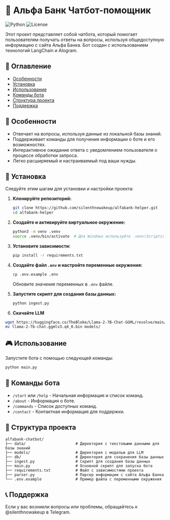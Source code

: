 # 🏦 Альфа Банк Чатбот-помощник

![Python](https://img.shields.io/badge/Python-3.11-blue.svg)
![License](https://img.shields.io/badge/License-MIT-green.svg)

Этот проект представляет собой чатбота, который помогает пользователям получать ответы на вопросы, используя общедоступную информацию с сайта Альфа Банка. Бот создан с использованием технологий LangChain и AIogram.

## 📜 Оглавление

- [Особенности](#особенности)
- [Установка](#установка)
- [Использование](#использование)
- [Команды бота](#команды-бота)
- [Структура проекта](#структура-проекта)
- [Поддержка](#поддержка)

## 🌟 Особенности

- Отвечает на вопросы, используя данные из локальной базы знаний.
- Поддерживает команды для получения информации о боте и его возможностях.
- Интерактивное ожидание ответа с уведомлением пользователя о процессе обработки запроса.
- Легко расширяемый и настраиваемый под ваши нужды.

## 🚀 Установка

Следуйте этим шагам для установки и настройки проекта:

1. **Клонируйте репозиторий:**

    ```bash
    git clone https://github.com/silenthnowakeup/alfabank-helper.git
    cd alfabank-helper
    ```

2. **Создайте и активируйте виртуальное окружение:**

    ```bash
    python3 -m venv .venv
    source .venv/bin/activate  # Для Windows используйте .venv\Scripts\activate
    ```

3. **Установите зависимости:**

    ```bash
    pip install -r requirements.txt
    ```

4. **Создайте файл `.env` и настройте переменные окружения:**

    ```bash
    cp .env.example .env
    ```

    Обновите значения переменных в `.env` файле.

5. **Запустите скрипт для создания базы данных:**

    ```bash
    python ingest.py
    ```
6. **Скачайте LLM**
```bash
wget https://huggingface.co/TheBloke/Llama-2-7B-Chat-GGML/resolve/main/llama-2-7b-chat.ggmlv3.q4_0.bin
mv llama-2-7b-chat.ggmlv3.q4_0.bin models/
```


## 🎮 Использование

Запустите бота с помощью следующей команды:

```bash
python main.py
```

## 📝 Команды бота

- `/start` или `/help` - Начальная информация и список команд.
- `/about` - Информация о боте.
- `/commands` - Список доступных команд.
- `/contact` - Контактная информация для поддержки.

## 📂 Структура проекта
```
alfabank-chatbot/
├── data/                      # Директория с текстовыми данными для базы знаний
├── models/                    # Директория с моделью для LLM
├── db/                        # Директория для сохранения базы данных
├── ingest.py                  # Скрипт для создания базы данных
├── main.py                    # Основной скрипт для запуска бота
├── requirements.txt           # Файл с зависимостями проекта
├── parser.py                  # Парсер информации с сайта Альфа Банка
└── .env.example               # Пример файла с переменными окружения
```

## 📞 Поддержка
Если у вас возникли вопросы или проблемы, обращайтесь к @silenthnowakeup в Telegram.